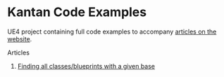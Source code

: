 # Kantan Code Examples
UE4 project containing full code examples to accompany [articles on the website](http://kantandev.com/articles).

Articles
1. [Finding all classes/blueprints with a given base](http://kantandev.com/articles/finding-all-classes-blueprints-with-a-given-base)
